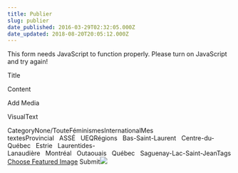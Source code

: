 ```yaml
---
title: Publier
slug: publier
date_published: 2016-03-29T02:32:05.000Z
date_updated: 2018-08-20T20:05:12.000Z
---
```


This form needs JavaScript to function properly. Please turn on JavaScript and try again!

Title

Content

 Add Media

VisualText

CategoryNone/TouteFéminismesInternationalMes textesProvincial   ASSÉ   UEQRégions   Bas-Saint-Laurent   Centre-du-Québec   Estrie   Laurentides-Lanaudière   Montréal   Outaouais   Québec   Saguenay-Lac-Saint-JeanTags
[Choose Featured Image](#)
Submit![](https://dissident.es/wp-content/plugins/front-end-publishing/static/img/ajax-loading.gif)
